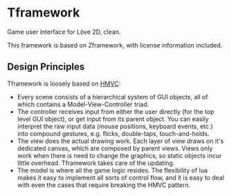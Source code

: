 # Tframework

Game user interface for Löve 2D, clean.

This framework is based on Zframework, with license information included.

## Design Principles

Tframework is loosely based on [HMVC](https://en.wikipedia.org/wiki/Hierarchical_model%E2%80%93view%E2%80%93controller):
- Every scene consists of a hierarchical system of GUI objects, all of which contains a Model-View-Controller triad.
- The controller receives input from either the user directly (for the top level GUI object), or get input from its parent object. You can easily interpret the raw input data (mouse positions, keyboard events, etc.) into compound gestures, e.g. flicks, double-taps, touch-and-holds.
- The view does the actual drawing work. Each layer of view draws on it's dedicated canvas, which are composed by parent views. Views only work when there is need to change the graphics, so static objects incur little overhead. Tframework takes care of the updating.
- The model is where all the game logic resides. The flexibility of lua makes it easy to implement all sorts of control flow, and it is easy to deal with even the cases that require breaking the HMVC pattern.
